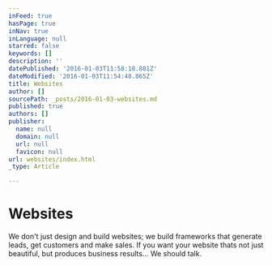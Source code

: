 ```yaml
---
inFeed: true
hasPage: true
inNav: true
inLanguage: null
starred: false
keywords: []
description: ''
datePublished: '2016-01-03T11:58:18.881Z'
dateModified: '2016-01-03T11:54:48.865Z'
title: Websites
author: []
sourcePath: _posts/2016-01-03-websites.md
published: true
authors: []
publisher:
  name: null
  domain: null
  url: null
  favicon: null
url: websites/index.html
_type: Article

---
```

# Websites

We don't just design and build websites; we build frameworks that generate leads, get customers and make sales. If you want your website thats not just beautiful, but produces business results... 
We should talk.